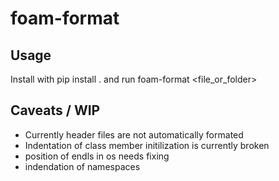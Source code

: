 # foam-format

## Usage 
Install with pip install . and run foam-format <file_or_folder>

## Caveats / WIP
- Currently header files are not automatically formated
- Indentation of class member initilization is currently broken
- position of endls in os needs fixing
- indendation of namespaces

